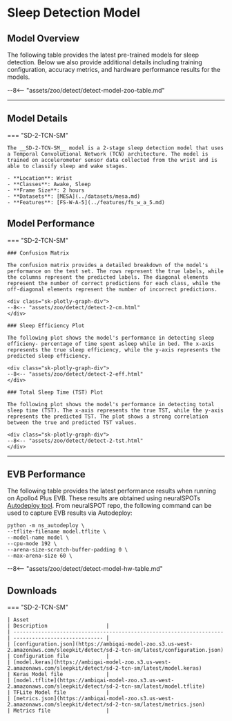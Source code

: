 # Sleep Detection Model

## <span class="sk-h2-span">Model Overview</span>

The following table provides the latest pre-trained models for sleep detection. Below we also provide additional details including training configuration, accuracy metrics, and hardware performance results for the models.

--8<-- "assets/zoo/detect/detect-model-zoo-table.md"

---

## <span class="sk-h2-span">Model Details</span>

=== "SD-2-TCN-SM"

    The __SD-2-TCN-SM__ model is a 2-stage sleep detection model that uses a Temporal Convolutional Network (TCN) architecture. The model is trained on accelerometer sensor data collected from the wrist and is able to classify sleep and wake stages.

    - **Location**: Wrist
    - **Classes**: Awake, Sleep
    - **Frame Size**: 2 hours
    - **Datasets**: [MESA](../datasets/mesa.md)
    - **Features**: [FS-W-A-5](../features/fs_w_a_5.md)

## <span class="sk-h2-span">Model Performance</span>

=== "SD-2-TCN-SM"

    ### Confusion Matrix

    The confusion matrix provides a detailed breakdown of the model's performance on the test set. The rows represent the true labels, while the columns represent the predicted labels. The diagonal elements represent the number of correct predictions for each class, while the off-diagonal elements represent the number of incorrect predictions.

    <div class="sk-plotly-graph-div">
    --8<-- "assets/zoo/detect/detect-2-cm.html"
    </div>

    ### Sleep Efficiency Plot

    The following plot shows the model's performance in detecting sleep efficieny- percentage of time spent asleep while in bed. The x-axis represents the true sleep efficiency, while the y-axis represents the predicted sleep efficiency.

    <div class="sk-plotly-graph-div">
    --8<-- "assets/zoo/detect/detect-2-eff.html"
    </div>

    ### Total Sleep Time (TST) Plot

    The following plot shows the model's performance in detecting total sleep time (TST). The x-axis represents the true TST, while the y-axis represents the predicted TST. The plot shows a strong correlation between the true and predicted TST values.

    <div class="sk-plotly-graph-div">
    --8<-- "assets/zoo/detect/detect-2-tst.html"
    </div>

---

## <span class="sk-h2-span">EVB Performance</span>


The following table provides the latest performance results when running on Apollo4 Plus EVB. These results are obtained using neuralSPOTs [Autodeploy tool](https://ambiqai.github.io/neuralSPOT/docs/From%20TF%20to%20EVB%20-%20testing%2C%20profiling%2C%20and%20deploying%20AI%20models.html). From neuralSPOT repo, the following command can be used to capture EVB results via Autodeploy:

```console
python -m ns_autodeploy \
--tflite-filename model.tflite \
--model-name model \
--cpu-mode 192 \
--arena-size-scratch-buffer-padding 0 \
--max-arena-size 60 \
```

--8<-- "assets/zoo/detect/detect-model-hw-table.md"


## <span class="sk-h2-span">Downloads</span>

=== "SD-2-TCN-SM"

    | Asset                                                                | Description                   |
    | -------------------------------------------------------------------- | ----------------------------- |
    | [configuration.json](https://ambiqai-model-zoo.s3.us-west-2.amazonaws.com/sleepkit/detect/sd-2-tcn-sm/latest/configuration.json)   | Configuration file            |
    | [model.keras](https://ambiqai-model-zoo.s3.us-west-2.amazonaws.com/sleepkit/detect/sd-2-tcn-sm/latest/model.keras)            | Keras Model file              |
    | [model.tflite](https://ambiqai-model-zoo.s3.us-west-2.amazonaws.com/sleepkit/detect/sd-2-tcn-sm/latest/model.tflite)       | TFLite Model file             |
    | [metrics.json](https://ambiqai-model-zoo.s3.us-west-2.amazonaws.com/sleepkit/detect/sd-2-tcn-sm/latest/metrics.json)       | Metrics file                  |
